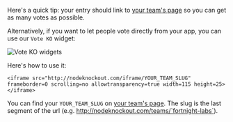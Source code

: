 Here's a quick tip: your entry should link to [your team's page][1] so you can
get as many votes as possible.

[1]: http://nodeknockout.com/teams/mine

Alternatively, if you want to let people vote directly from your app, you can
use our `Vote KO` widget:

![Vote KO widgets](http://f.cl.ly/items/211x270U2D013X1W2534/Screen%20Shot%202011-08-25%20at%207.25.29%20PM.png)

Here's how to use it:

    <iframe src="http://nodeknockout.com/iframe/YOUR_TEAM_SLUG" frameborder=0 scrolling=no allowtransparency=true width=115 height=25>
    </iframe>

You can find your `YOUR_TEAM_SLUG` on [your team's page][1]. The slug is the
last segment of the url (e.g. http://nodeknockout.com/teams/`fortnight-labs`).